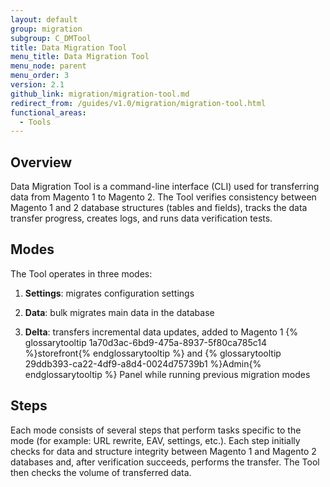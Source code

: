 ```yaml
---
layout: default
group: migration
subgroup: C_DMTool
title: Data Migration Tool
menu_title: Data Migration Tool
menu_node: parent
menu_order: 3
version: 2.1
github_link: migration/migration-tool.md
redirect_from: /guides/v1.0/migration/migration-tool.html
functional_areas:
  - Tools
---
```


## Overview

Data Migration Tool is a command-line interface (CLI) used for transferring data from Magento 1 to Magento 2. The Tool verifies consistency between Magento 1 and 2 database structures (tables and fields), tracks the data transfer progress, creates logs, and runs data verification tests.

## Modes

The Tool operates in three modes:

1. **Settings**: migrates configuration settings

2. **Data**: bulk migrates main data in the database

3. **Delta**: transfers incremental data updates, added to Magento 1 {% glossarytooltip 1a70d3ac-6bd9-475a-8937-5f80ca785c14 %}storefront{% endglossarytooltip %} and {% glossarytooltip 29ddb393-ca22-4df9-a8d4-0024d75739b1 %}Admin{% endglossarytooltip %} Panel while running previous migration modes

## Steps
Each mode consists of several steps that perform tasks specific to the mode (for example: URL rewrite, EAV, settings, etc.). Each step initially checks for data and structure integrity between Magento 1 and Magento 2 databases and, after verification succeeds, performs the transfer. The Tool then checks the volume of transferred data.
